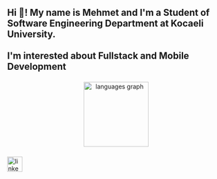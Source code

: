 <h2 align="left">Hi 👋! My name is Mehmet and I'm a Student of Software Engineering Department at Kocaeli University. <br><br>I'm interested about Fullstack and Mobile Development</h2>

###

<div align="center">
  <img src="https://github-readme-stats.vercel.app/api/top-langs?username=meminyavuz&locale=en&hide_title=true&layout=compact&card_width=320&langs_count=5&theme=bear&hide_border=true" height="150" alt="languages graph"  />
</div>

###


###

<div align="left">
  <a href="https://www.linkedin.com/in/mehmet-emin-yavuz-9633b5227/" target="_blank">
    <img src="https://img.shields.io/static/v1?message=LinkedIn&logo=linkedin&label=&color=darkred&logoColor=black&labelColor=white&style=for-the-badge" height="35" alt="linkedin logo"  />
  </a>
</div>

###
